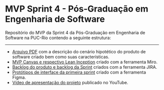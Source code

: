 # MVP Sprint 4 - Pós-Graduação em Engenharia de Software
Repositório do MVP da Sprint 4 da Pós-Graduação em Engenharia de Software na PUC-Rio contendo a seguinte estrutura:

---

- [Arquivo PDF](https://github.com/malvesealves/mvp-sprint-4-gestao-agil/blob/main/Produto%20de%20software.pdf) com a descrição do cenário hipotético do produto de software criado bem como suas características.
- [MVP Canvas e respectivo Lean Inception](https://www.google.com) criado com a ferramenta Miro.
- [Backlog do produto e backlog da Sprint](https://www.google.com) criados com a ferramenta JIRA.
- [Protótipos de interface da primeira sprint](https://www.google.com) criado com a ferramenta Figma.
- [Vídeo de apresentação do projeto](https://www.google.com) publicado no YouTube.
